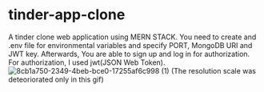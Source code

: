 # tinder-app-clone
A tinder clone web application using MERN STACK. You need to create and .env file for environmental variables and specify
PORT, MongoDB URI and JWT key. Afterwards, You are able to sign up and log in for authorization.
For authorization, I used jwt(JSON Web Token).
![8cb1a750-2349-4beb-bce0-17255af6c998 (1)](https://user-images.githubusercontent.com/62773099/152408095-aaa9f3c2-1877-4844-8e4c-96dd0a3c9abc.gif)
(The resolution scale was deteoriorated only in this gif)
